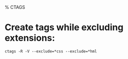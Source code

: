 % CTAGS

# Create tags while excluding extensions:

```
ctags -R -V --exclude=*css --exclude=*hml
```
